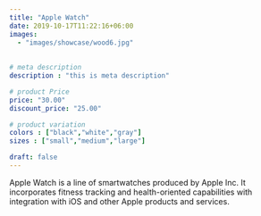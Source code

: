 ```yaml
---
title: "Apple Watch"
date: 2019-10-17T11:22:16+06:00
images: 
  - "images/showcase/wood6.jpg"
 
  
# meta description
description : "this is meta description"

# product Price
price: "30.00"
discount_price: "25.00"

# product variation
colors : ["black","white","gray"]
sizes : ["small","medium","large"]

draft: false
---
```


Apple Watch is a line of smartwatches produced by Apple Inc. It incorporates fitness tracking and health-oriented capabilities with integration with iOS and other Apple products and services.